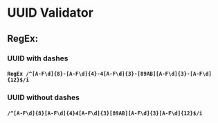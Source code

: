 # UUID Validator

## RegEx:

### UUID with dashes

#### ```RegEx /^[A-F\d]{8}-[A-F\d]{4}-4[A-F\d]{3}-[89AB][A-F\d]{3}-[A-F\d]{12}$/i```

### UUID without dashes

#### ```/^[A-F\d]{8}[A-F\d]{4}4[A-F\d]{3}[89AB][A-F\d]{3}[A-F\d]{12}$/i```
